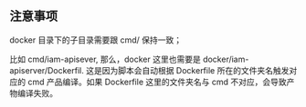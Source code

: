 ## 注意事项

docker 目录下的子目录需要跟 cmd/ 保持一致；

比如 cmd/iam-apisever, 那么，docker 这里也需要是 docker/iam-apiserver/Dockerfil.
这是因为脚本会自动根据 Dockerfile 所在的文件夹名触发对应的 cmd 产品编译。如果 Dockerfile 这里的文件夹名与 cmd 不对应，会导致产物编译失败。
